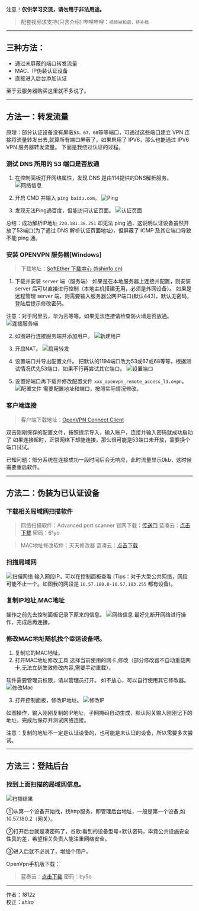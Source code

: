 注意！**仅供学习交流，请勿用于非法用途。**

>配套视频求支持(只含介绍)
>哔哩哔哩：`视频被和谐，待补档`

---

## 三种方法：

* 通过未屏蔽的端口转发流量
* MAC、IP伪装认证设备
* 直接进入后台添加认证

至于云服务器购买这里就不多说了。

---

## 方法一：转发流量
原理：部分认证设备没有屏蔽`53，67，68`等等端口，可通过这些端口建立 VPN 连接将流量转发出去,就算所有端口屏蔽了，如果启用了 IPV6，那么也能通过 IPV6 VPN 服务器转发流量。
下面是我绕过认证的过程。

### 测试 DNS 所用的 53 端口是否放通
1. 在控制面板打开网络属性，发现 DNS 是由114提供的DNS解析服务。
![网络信息](https://img2.moeblog.vip/images/Nmza.png)

2. 开启 CMD 并输入 `ping baidu.com`。
![Ping](https://img2.moeblog.vip/images/Ni9O.png)

3. 发现无法Ping通百度，但能访问认证页面。
![认证页面](https://img2.moeblog.vip/images/NZaH.png)

总结：成功解析IP地址 `220.181.38.251` 
却无法 ping 通，这说明认证设备虽然开放了53端口(为了通过 DNS 解析认证页面地址)，但屏蔽了 ICMP 及其它端口导致不能 ping 通。

### 安装 OPENVPN 服务器[Windows]

> 下载地址：[SoftEther 下载中心 (fishinfo.cn)](http://softether.fishinfo.cn/cn.aspx)

1. 下载并安装 `server` 端（服务端）
如果是在本地服务器上连接并配置，则安装 server 后可以直接进行控制（本地主机搭建无用，必须是外网设备）。
如果是远程管理 server 端，则需要输入服务器公网IP端口(默认443)，默认无密码，登陆后提示修改密码。

注意：对于阿里云，华为云等等，如果无法连接请检查防火墙是否放通。
![连接服务端](https://img2.moeblog.vip/images/NN5u.png)

2. 如图进行连接服务端并添加用户。
![新建用户](https://img2.moeblog.vip/images/NUAb.png)

3. 开启NAT。
![启用转发](https://img2.moeblog.vip/images/NePc.png)

4. 设置端口并导出配置文件。
把默认的1194端口改为53或67或68等等，根据测试情况优先53端口，如果不行再尝试其它端口。
![设置端口](https://img2.moeblog.vip/images/Ngmv.png)

5. 设置好端口再下载并修改配置文件 `xxx_openvpn_remote_access_l3.ovpn`。
![配置文件](https://img2.moeblog.vip/images/NnUo.png)
需要配置地址和端口，按照实际情况修改。

### 客户端连接

> 客户端下载地址：[OpenVPN Connect Client](https://openvpn.net/vpn-client/)

双击刚刚保存的配置文件，按照提示导入，输入账户，连接并输入密码就成功启动了 如果连接超时，正常网络下却能连接，那么很可能是53端口未开放，需要换个端口试试。

已知问题：部分系统在连接成功一段时间后会无响应，此时流量显示0kb，这时候需要重启软件。

---
## 方法二：伪装为已认证设备

### 下载相关局域网扫描软件
> 网络扫描软件：Advanced port scanner
> 官网下载：[传送门](https://www.advanced-port-scanner.com/cn/)
> 蓝凑云：[点击下载](https://1812z.lanzouw.com/ioeBYxqddje) 密码：61yo

>MAC地址修改软件：天天修改器
>蓝凑云：[点击下载](https://1812z.lanzouw.com/ihiduwgbiah)

### 扫描局域网
![扫描网络](https://img2.moeblog.vip/images/NtaT.png)
输入网段IP，可以在控制面板查看 (Tips：对于大型公共网络，网段可能不止一个。如图我的网段是 `10.57.180.0-10.57.183.255` 都有设备)。

### 复制IP地址,MAC地址
操作之前先去控制面板记录下原来的信息。
![网络信息](https://img2.moeblog.vip/images/N58Q.png)
最好先断开网络进行操作，完成后再连接。

### 修改MAC地址随机找个幸运设备吧。
1. 复制它的MAC地址。
2. 打开MAC地址修改工具,选择当前使用的网卡,修改（部分修改器不自动重载网卡,无法立刻生效修改内容,需要手动重载）。

软件需要管理员权限，请以管理员打开。
如不放心，可以自行使用其它修改器。
![修改Mac](https://img2.moeblog.vip/images/N8As.png)

3. 打开控制面板，修改IP地址。
![修改IP](https://img2.moeblog.vip/images/NkJk.png)

如图操作，输入刚刚复制的IP地址，子网掩码自动生成，默认网关输入刚刚记下的地址，完成后保存并测试网络连接。

注意：复制的地址不一定是认证设备的，也可能是未认证的设备，所以需要多次尝试。

---
## 方法三：登陆后台

### 找到上面扫描的局域网信息。
![扫描结果](https://img2.moeblog.vip/images/NoPn.png)

①从第一个设备开始找，找http服务，即管理后台地址，一般是第一个设备,如10.57.180.2（网关）。

②打开后台就是凑密码了，谷歌:看到的设备型号+默认密码，毕竟公共设施安全性真的差，希望相关负责人能注重网络安全。

③进入后就不必说了，增加个用户。

OpenVpn手机版下载：
> 蓝奏云：[点击下载](https://1812z.lanzoub.com/i5Lhrwhqofe) 密码：by5o

---
作者：*1812z*  
校正：*shiro*
